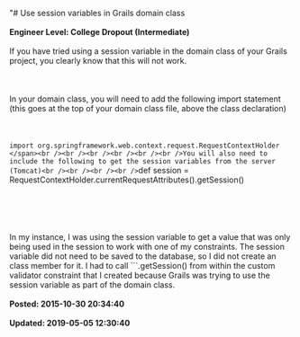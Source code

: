 "# Use session variables in Grails domain class<br /><br />**Engineer Level: College Dropout (Intermediate)** <br /><br />If you have tried using a session variable in the domain class of your Grails project, you clearly know that this will not work.<br /><br /><br /><br />In your domain class, you will need to add the following import statement (this goes at the top of your domain class file, above the class declaration)<br /><br /><br /><br />```import org.springframework.web.context.request.RequestContextHolder </span><br /><br /><br /><br /><br /><br />You will also need to include the following to get the session variables from the server (Tomcat)<br /><br /><br /><br />```def session = RequestContextHolder.currentRequestAttributes().getSession() </span><br /><br /><br /><br /><br /><br />In my instance, I was using the session variable to get a value that was only being used in the session to work with one of my constraints. The session variable did not need to be saved to the database, so I did not create an class member for it. I had to call ```.getSession() </span>from within the custom validator constraint that I created because Grails was trying to use the session variable as part of the domain class.<br /><br />**Posted: 2015-10-30 20:34:40** <br /><br />**Updated: 2019-05-05 12:30:40** <br /><br />
